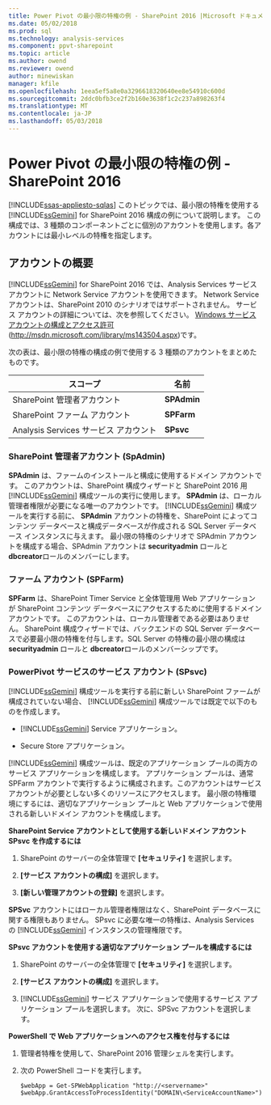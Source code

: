 ```yaml
---
title: Power Pivot の最小限の特権の例 - SharePoint 2016 |Microsoft ドキュメント
ms.date: 05/02/2018
ms.prod: sql
ms.technology: analysis-services
ms.component: ppvt-sharepoint
ms.topic: article
ms.author: owend
ms.reviewer: owend
author: minewiskan
manager: kfile
ms.openlocfilehash: 1eea5ef5a8e0a3296618320640ee8e54910c600d
ms.sourcegitcommit: 2ddc0bfb3ce2f2b160e3638f1c2c237a898263f4
ms.translationtype: MT
ms.contentlocale: ja-JP
ms.lasthandoff: 05/03/2018
---
```

# <a name="power-pivot-minimum-privilege-example---sharepoint-2016"></a>Power Pivot の最小限の特権の例 - SharePoint 2016
[!INCLUDE[ssas-appliesto-sqlas](../../../includes/ssas-appliesto-sqlas.md)]
  このトピックでは、最小限の特権を使用する [!INCLUDE[ssGemini](../../../includes/ssgemini-md.md)] for SharePoint 2016 構成の例について説明します。 この構成では、3 種類のコンポーネントごとに個別のアカウントを使用します。各アカウントには最小レベルの特権を指定します。  
  
## <a name="summary-of-accounts"></a>アカウントの概要  
 [!INCLUDE[ssGemini](../../../includes/ssgemini-md.md)] for SharePoint 2016 では、Analysis Services サービス アカウントに Network Service アカウントを使用できます。 Network Service アカウントは、SharePoint 2010 のシナリオではサポートされません。 サービス アカウントの詳細については、次を参照してください。 [Windows サービス アカウントの構成とアクセス許可](http://msdn.microsoft.com/library/ms143504.aspx)(http://msdn.microsoft.com/library/ms143504.aspx)です。  
  
 次の表は、最小限の特権の構成の例で使用する 3 種類のアカウントをまとめたものです。  
  
|スコープ|名前|  
|-----------|----------|  
|SharePoint 管理者アカウント|**SPAdmin**|  
|SharePoint ファーム アカウント|**SPFarm**|  
|Analysis Services サービス アカウント|**SPsvc**|  
  
### <a name="the-sharepoint-administrator-account-spadmin"></a>SharePoint 管理者アカウント (SpAdmin)  
 **SPAdmin** は、ファームのインストールと構成に使用するドメイン アカウントです。 このアカウントは、SharePoint 構成ウィザードと SharePoint 2016 用 [!INCLUDE[ssGemini](../../../includes/ssgemini-md.md)] 構成ツールの実行に使用します。 **SPAdmin** は、ローカル管理者権限が必要になる唯一のアカウントです。 [!INCLUDE[ssGemini](../../../includes/ssgemini-md.md)] 構成ツールを実行する前に、 **SPAdmin** アカウントの特権を、SharePoint によってコンテンツ データベースと構成データベースが作成される SQL Server データベース インスタンスに与えます。 最小限の特権のシナリオで SPAdmin アカウントを構成する場合、SPAdmin アカウントは **securityadmin** ロールと **dbcreator**ロールのメンバーにします。  
  
### <a name="the-farm-account-spfarm"></a>ファーム アカウント (SPFarm)  
 **SPFarm** は、SharePoint Timer Service と全体管理用 Web アプリケーションが SharePoint コンテンツ データベースにアクセスするために使用するドメイン アカウントです。 このアカウントは、ローカル管理者である必要はありません。 SharePoint 構成ウィザードでは、バックエンドの SQL Server データベースで必要最小限の特権を付与します。SQL Server の特権の最小限の構成は **securityadmin** ロールと **dbcreator**ロールのメンバーシップです。  
  
### <a name="the-service-account-for-power-pivot-service-spsvc"></a>PowerPivot サービスのサービス アカウント (SPsvc)  
 [!INCLUDE[ssGemini](../../../includes/ssgemini-md.md)] 構成ツールを実行する前に新しい SharePoint ファームが構成されていない場合、 [!INCLUDE[ssGemini](../../../includes/ssgemini-md.md)] 構成ツールでは既定で以下のものを作成します。  
  
-   [!INCLUDE[ssGemini](../../../includes/ssgemini-md.md)] Service アプリケーション。  
  
-   Secure Store アプリケーション。  
  
 [!INCLUDE[ssGemini](../../../includes/ssgemini-md.md)] 構成ツールは、既定のアプリケーション プールの両方のサービス アプリケーションを構成します。 アプリケーション プールは、通常 SPFarm アカウントで実行するように構成されます。このアカウントはサービス アカウントが必要としない多くのリソースにアクセスします。 最小限の特権環境にするには、適切なアプリケーション プールと Web アプリケーションで使用される新しいドメイン アカウントを構成します。  
  
 **SharePoint Service アカウントとして使用する新しいドメイン アカウント SPsvc を作成するには**  
  
1.  SharePoint のサーバーの全体管理で **[セキュリティ]** を選択します。  
  
2.  **[サービス アカウントの構成]** を選択します。  
  
3.  **[新しい管理アカウントの登録]** を選択します。  
  
 **SPSvc** アカウントにはローカル管理者権限はなく、SharePoint データベースに関する権限もありません。 SPsvc に必要な唯一の特権は、Analysis Services の [!INCLUDE[ssGemini](../../../includes/ssgemini-md.md)] インスタンスの管理権限です。  
  
 **SPsvc アカウントを使用する適切なアプリケーション プールを構成するには**  
  
1.  SharePoint のサーバーの全体管理で **[セキュリティ]** を選択します。  
  
2.  **[サービス アカウントの構成]** を選択します。  
  
3.  [!INCLUDE[ssGemini](../../../includes/ssgemini-md.md)] サービス アプリケーションで使用するサービス アプリケーション プールを選択します。 次に、SPSvc アカウントを選択します。  
  
 **PowerShell で Web アプリケーションへのアクセス権を付与するには**  
  
1.  管理者特権を使用して、SharePoint 2016 管理シェルを実行します。  
  
2.  次の PowerShell コードを実行します。  
  
    ```  
    $webApp = Get-SPWebApplication "http://<servername>"  
    $webApp.GrantAccessToProcessIdentity("DOMAIN\<ServiceAccountName>")  
  
    ```  
  
  
